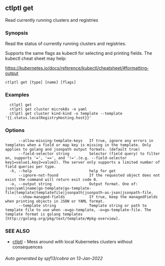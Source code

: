 ## ctlptl get

Read currently running clusters and registries

### Synopsis

Read the status of currently running clusters and registries.

Supports the same flags as kubectl for selecting
and printing fields. The kubectl cheat sheet may help:

https://kubernetes.io/docs/reference/kubectl/cheatsheet/#formatting-output


```
ctlptl get [type] [name] [flags]
```

### Examples

```
  ctlptl get
  ctlptl get cluster microk8s -o yaml
  ctlptl get cluster kind-kind -o template --template '{{.status.localRegistryHosting.host}}'

```

### Options

```
      --allow-missing-template-keys   If true, ignore any errors in templates when a field or map key is missing in the template. Only applies to golang and jsonpath output formats. (default true)
      --field-selector string         Selector (field query) to filter on, supports '=', '==', and '!='.(e.g. --field-selector key1=value1,key2=value2). The server only supports a limited number of field queries per type.
  -h, --help                          help for get
      --ignore-not-found              If the requested object does not exist the command will return exit code 0.
  -o, --output string                 Output format. One of: json|yaml|name|go-template|go-template-file|template|templatefile|jsonpath|jsonpath-as-json|jsonpath-file.
      --show-managed-fields           If true, keep the managedFields when printing objects in JSON or YAML format.
      --template string               Template string or path to template file to use when -o=go-template, -o=go-template-file. The template format is golang templates [http://golang.org/pkg/text/template/#pkg-overview].
```

### SEE ALSO

* [ctlptl](ctlptl.md)	 - Mess around with local Kubernetes clusters without consequences

###### Auto generated by spf13/cobra on 13-Jan-2022
